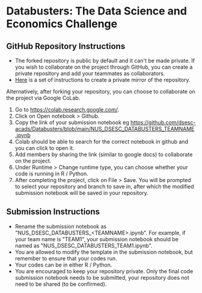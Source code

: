 # Databusters: The Data Science and Economics Challenge

## GitHub Repository Instructions
- The forked repository is public by default and it can't be made private. If you wish to collaborate on the project through GitHub, you can create a private repository and add your teammates as collaborators. 
- [Here](https://docs.github.com/en/repositories/creating-and-managing-repositories/duplicating-a-repository) is a set of instructions to create a private mirror of the repository.

Alternatively, after forking your repository, you can choose to collaborate on the project via Google CoLab.
  1. Go to https://colab.research.google.com/.
  2. Click on Open notebook > Github.
  3. Copy the link of your submission notebook eg https://github.com/dsesc-acads/Databusters/blob/main/NUS_DSESC_DATABUSTERS_TEAMNAME.ipynb
  4. Colab should be able to search for the correct notebook in github and you can click to open it.
  5. Add members by sharing the link (similar to google docs) to collaborate on the project.
  6. Under Runtime > Change runtime type, you can choose whether your code is running in R / Python.
  7. After completing the project, click on File > Save. You will be prompted to select your repository and branch to save in, after which the modified submission notebook will be saved in your repository.
 
## Submission Instructions
- Rename the submission notebook as "NUS_DSESC_DATABUSTERS_\<TEAMNAME\>.ipynb". For example, if your team name is "TEAM1", your submission notebook should be named as "NUS_DSESC_DATABUSTERS_TEAM1.ipynb".
- You are allowed to modify the template in the submission notebook, but remember to ensure that your codes run.
- Your codes can be in either R / Python.
- You are encouraged to keep your repository private. Only the final code submission notebook needs to be submitted, your repository does not need to be shared (to be confirmed).
